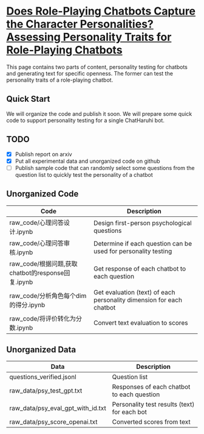 # [Does Role-Playing Chatbots Capture the Character Personalities? Assessing Personality Traits for Role-Playing Chatbots](https://arxiv.org/abs/2310.17976)

This page contains two parts of content, personality testing for chatbots and generating text for specific openness. The former can test the personality traits of a role-playing chatbot.

## Quick Start

We will organize the code and publish it soon. We will prepare some quick code to support personality testing for a single ChatHaruhi bot.

## TODO

- [x] Publish report on arxiv
- [x] Put all experimental data and unorganized code on github 
- [ ] Publish sample code that can randomly select some questions from the question list to quickly test the personality of a chatbot

## Unorganized Code

| Code | Description |
|-|-|
| raw_code/心理问答设计.ipynb | Design first-person psychological questions |
| raw_code/心理问答审核.ipynb | Determine if each question can be used for personality testing | 
| raw_code/根据问题,获取chatbot的response回复.ipynb | Get response of each chatbot to each question |
| raw_code/分析角色每个dim的得分.ipynb | Get evaluation (text) of each personality dimension for each chatbot |
| raw_code/将评价转化为分数.ipynb | Convert text evaluation to scores |

## Unorganized Data

| Data | Description | 
|-|-|
| questions_verified.jsonl | Question list |
| raw_data/psy_test_gpt.txt | Responses of each chatbot to each question |
| raw_data/psy_eval_gpt_with_id.txt | Personality test results (text) for each bot |
| raw_data/psy_score_openai.txt | Converted scores from text |